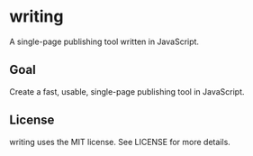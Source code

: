# writing

A single-page publishing tool written in JavaScript.

## Goal

Create a fast, usable, single-page publishing tool in JavaScript.

## License

writing uses the MIT license. See LICENSE for more details.
